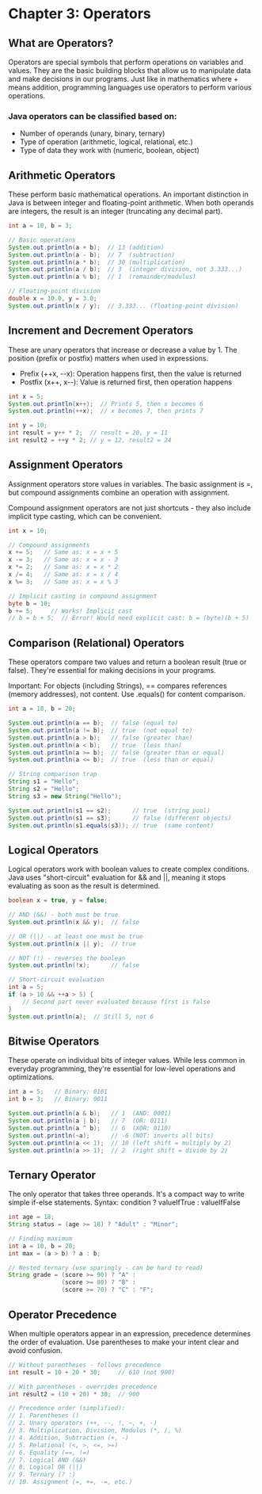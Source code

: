 # Chapter 3: Operators
## What are Operators?
Operators are special symbols that perform operations on variables and values. They are the basic building blocks that allow us to manipulate data and make decisions in our programs. Just like in mathematics where + means addition, programming languages use operators to perform various operations.
### Java operators can be classified based on:

* Number of operands (unary, binary, ternary)
* Type of operation (arithmetic, logical, relational, etc.)
* Type of data they work with (numeric, boolean, object)

## Arithmetic Operators
These perform basic mathematical operations. An important distinction in Java is between integer and floating-point arithmetic. When both operands are integers, the result is an integer (truncating any decimal part).
```java 
int a = 10, b = 3;

// Basic operations
System.out.println(a + b);  // 13 (addition)
System.out.println(a - b);  // 7  (subtraction)
System.out.println(a * b);  // 30 (multiplication)
System.out.println(a / b);  // 3  (integer division, not 3.333...)
System.out.println(a % b);  // 1  (remainder/modulus)

// Floating-point division
double x = 10.0, y = 3.0;
System.out.println(x / y);  // 3.333... (floating-point division)
```
## Increment and Decrement Operators
These are unary operators that increase or decrease a value by 1. The position (prefix or postfix) matters when used in expressions.
* Prefix (++x, --x): Operation happens first, then the value is returned
* Postfix (x++, x--): Value is returned first, then operation happens

```java 
int x = 5;
System.out.println(x++);  // Prints 5, then x becomes 6
System.out.println(++x);  // x becomes 7, then prints 7

int y = 10;
int result = y++ * 2;  // result = 20, y = 11
int result2 = ++y * 2; // y = 12, result2 = 24
```

## Assignment Operators
Assignment operators store values in variables. The basic assignment is =, but compound assignments combine an operation with assignment.

Compound assignment operators are not just shortcuts - they also include implicit type casting, which can be convenient.
```java 
int x = 10;

// Compound assignments
x += 5;   // Same as: x = x + 5
x -= 3;   // Same as: x = x - 3
x *= 2;   // Same as: x = x * 2
x /= 4;   // Same as: x = x / 4
x %= 3;   // Same as: x = x % 3

// Implicit casting in compound assignment
byte b = 10;
b += 5;     // Works! Implicit cast
// b = b + 5;  // Error! Would need explicit cast: b = (byte)(b + 5)
```
## Comparison (Relational) Operators
These operators compare two values and return a boolean result (true or false). They're essential for making decisions in your programs.

Important: For objects (including Strings), == compares references (memory addresses), not content. Use .equals() for content comparison.
```java 
int a = 10, b = 20;

System.out.println(a == b);  // false (equal to)
System.out.println(a != b);  // true  (not equal to)
System.out.println(a > b);   // false (greater than)
System.out.println(a < b);   // true  (less than)
System.out.println(a >= b);  // false (greater than or equal)
System.out.println(a <= b);  // true  (less than or equal)

// String comparison trap
String s1 = "Hello";
String s2 = "Hello";
String s3 = new String("Hello");

System.out.println(s1 == s2);      // true  (string pool)
System.out.println(s1 == s3);      // false (different objects)
System.out.println(s1.equals(s3)); // true  (same content)
```
## Logical Operators
Logical operators work with boolean values to create complex conditions. Java uses "short-circuit" evaluation for && and ||, meaning it stops evaluating as soon as the result is determined.
```java 
boolean x = true, y = false;

// AND (&&) - both must be true
System.out.println(x && y);  // false

// OR (||) - at least one must be true
System.out.println(x || y);  // true

// NOT (!) - reverses the boolean
System.out.println(!x);      // false

// Short-circuit evaluation
int a = 5;
if (a > 10 && ++a > 5) {
    // Second part never evaluated because first is false
}
System.out.println(a);  // Still 5, not 6
```
## Bitwise Operators
These operate on individual bits of integer values. While less common in everyday programming, they're essential for low-level operations and optimizations.
```java 
int a = 5;   // Binary: 0101
int b = 3;   // Binary: 0011

System.out.println(a & b);   // 1  (AND: 0001)
System.out.println(a | b);   // 7  (OR: 0111)
System.out.println(a ^ b);   // 6  (XOR: 0110)
System.out.println(~a);      // -6 (NOT: inverts all bits)
System.out.println(a << 1);  // 10 (left shift = multiply by 2)
System.out.println(a >> 1);  // 2  (right shift = divide by 2)
```
## Ternary Operator
The only operator that takes three operands. It's a compact way to write simple if-else statements.
Syntax: condition ? valueIfTrue : valueIfFalse

```java 
int age = 18;
String status = (age >= 18) ? "Adult" : "Minor";

// Finding maximum
int a = 10, b = 20;
int max = (a > b) ? a : b;

// Nested ternary (use sparingly - can be hard to read)
String grade = (score >= 90) ? "A" :
               (score >= 80) ? "B" :
               (score >= 70) ? "C" : "F";
```

## Operator Precedence
When multiple operators appear in an expression, precedence determines the order of evaluation. Use parentheses to make your intent clear and avoid confusion.
```java 
// Without parentheses - follows precedence
int result = 10 + 20 * 30;     // 610 (not 900)

// With parentheses - overrides precedence
int result2 = (10 + 20) * 30;  // 900

// Precedence order (simplified):
// 1. Parentheses ()
// 2. Unary operators (++, --, !, ~, +, -)
// 3. Multiplication, Division, Modulus (*, /, %)
// 4. Addition, Subtraction (+, -)
// 5. Relational (<, >, <=, >=)
// 6. Equality (==, !=)
// 7. Logical AND (&&)
// 8. Logical OR (||)
// 9. Ternary (? :)
// 10. Assignment (=, +=, -=, etc.)
```
